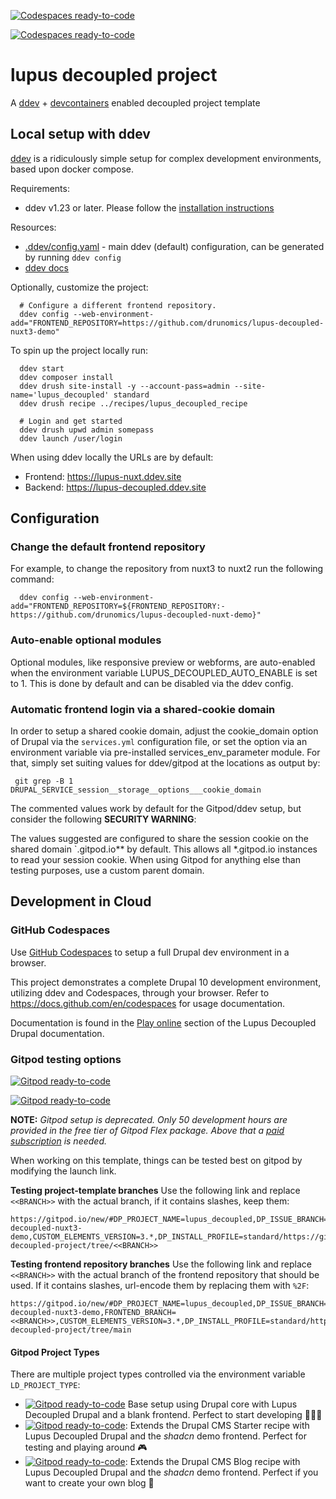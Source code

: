 [![Codespaces ready-to-code](https://img.shields.io/badge/Codespaces-ready--to--code-blue?logo=github)](https://github.com/codespaces/new/drunomics/lupus-decoupled-project?quickstart=1&devcontainer_path=.devcontainer%2Fbase_with_nuxt_naked%2Fdevcontainer.json)

[![Codespaces ready-to-code](https://img.shields.io/badge/Codespaces-demo-098383?logo=github)](https://codespaces.new/drunomics/lupus-decoupled-project?quickstart=1&devcontainer_path=.devcontainer%2Fdemo_with_nuxt_shadcn%2Fdevcontainer.json)


# lupus decoupled project

A [ddev](https://ddev.com/) + [devcontainers](https://containers.dev/) enabled decoupled project template

## Local setup with ddev

[ddev](https://ddev.com/) is a ridiculously simple setup for complex development environments, based upon docker compose.

Requirements:
* ddev v1.23 or later. Please follow the [installation instructions](https://ddev.readthedocs.io/en/latest/users/install/ddev-installation/)

Resources:
* [.ddev/config.yaml](https://github.com/drunomics/lupus-decoupled-project/blob/main/.ddev/config.yaml) - main ddev (default) configuration, can be generated by running `ddev config`
* [ddev docs](https://ddev.readthedocs.io)

Optionally, customize the project:

      # Configure a different frontend repository.
      ddev config --web-environment-add="FRONTEND_REPOSITORY=https://github.com/drunomics/lupus-decoupled-nuxt3-demo"


To spin up the project locally run:

      ddev start
      ddev composer install
      ddev drush site-install -y --account-pass=admin --site-name='lupus_decoupled' standard
      ddev drush recipe ../recipes/lupus_decoupled_recipe

      # Login and get started
      ddev drush upwd admin somepass
      ddev launch /user/login

When using ddev locally the URLs are by default:

  * Frontend: https://lupus-nuxt.ddev.site
  * Backend: https://lupus-decoupled.ddev.site

## Configuration

### Change the default frontend repository

For example, to change the repository from nuxt3 to nuxt2 run the following command:

      ddev config --web-environment-add="FRONTEND_REPOSITORY=${FRONTEND_REPOSITORY:-https://github.com/drunomics/lupus-decoupled-nuxt-demo}"

### Auto-enable optional modules

Optional modules, like responsive preview or webforms, are auto-enabled when the environment variable
LUPUS_DECOUPLED_AUTO_ENABLE is set to 1. This is done by default and can be disabled via the ddev config.

### Automatic frontend login via a shared-cookie domain

In order to setup a shared cookie domain, adjust the cookie_domain option of
Drupal via the `services.yml` configuration file, or set the option via
an environment variable via pre-installed services_env_parameter module. For
that, simply set suiting values for ddev/gitpod at the locations as output
by:

     git grep -B 1 DRUPAL_SERVICE_session__storage__options___cookie_domain

The commented values work by default for the Gitpod/ddev setup, but consider
the following **SECURITY WARNING**:

The values suggested are configured to share the session cookie on the shared domain `.gitpod.io** by default. This
allows all *.gitpod.io instances to read your session cookie. When using Gitpod for anything else than testing
purposes, use a custom parent domain.

## Development in Cloud

### GitHub Codespaces

Use [GitHub Codespaces](https://docs.github.com/en/codespaces/about-codespaces/what-are-codespaces) to setup a full Drupal dev environment in a browser.

This project demonstrates a complete Drupal 10 development environment,
utilizing ddev and Codespaces, through your browser. Refer to
https://docs.github.com/en/codespaces for usage documentation.

Documentation is found in the [Play online](https://lupus-decoupled.org/get-started/play-online) section of the Lupus Decoupled Drupal documentation.

### Gitpod testing options

[![Gitpod ready-to-code](https://img.shields.io/badge/Gitpod-ready--to--code-blue?logo=gitpod)](https://gitpod.io/#https://github.com/drunomics/lupus-decoupled-project)

[![Gitpod ready-to-code](https://img.shields.io/badge/Gitpod-demo-098383?logo=gitpod)](https://gitpod.io/new/#LD_PROJECT_TYPE=demo/https://github.com/drunomics/lupus-decoupled-project)


**NOTE:** *Gitpod setup is deprecated. Only 50 development hours are provided in the free tier of Gitpod Flex package. Above that a [paid subscription](https://www.gitpod.io/pricing) is needed.*

When working on this template, things can be tested best on gitpod by modifying the launch link.

**Testing project-template branches**
Use the following link and replace `<<BRANCH>>` with the actual branch, if it contains slashes, keep
them:

```
https://gitpod.io/new/#DP_PROJECT_NAME=lupus_decoupled,DP_ISSUE_BRANCH=1.x,DP_PROJECT_TYPE=project_module,DP_MODULE_VERSION=1.x,DP_PATCH_FILE=,FRONTEND_REPOSITORY=https%3A%2F%2Fgithub.com%2Fdrunomics%2Flupus-decoupled-nuxt3-demo,CUSTOM_ELEMENTS_VERSION=3.*,DP_INSTALL_PROFILE=standard/https://github.com/drunomics/lupus-decoupled-project/tree/<<BRANCH>>
```

**Testing frontend repository branches**
Use the following link and replace `<<BRANCH>>` with the actual branch of the frontend repository that should be used. If it contains slashes, url-encode them by replacing them with `%2F`:

```
https://gitpod.io/new/#DP_PROJECT_NAME=lupus_decoupled,DP_ISSUE_BRANCH=1.x,DP_PROJECT_TYPE=project_module,DP_MODULE_VERSION=1.x,DP_PATCH_FILE=,FRONTEND_REPOSITORY=https%3A%2F%2Fgithub.com%2Fdrunomics%2Flupus-decoupled-nuxt3-demo,FRONTEND_BRANCH=<<BRANCH>>,CUSTOM_ELEMENTS_VERSION=3.*,DP_INSTALL_PROFILE=standard/https://github.com/drunomics/lupus-decoupled-project/tree/main
```

#### Gitpod Project Types

There are multiple project types controlled via the environment variable `LD_PROJECT_TYPE`:

* [![Gitpod ready-to-code](https://img.shields.io/badge/Gitpod-base-blue?logo=gitpod)](https://gitpod.io/new/#LD_PROJECT_TYPE=base/https://github.com/drunomics/lupus-decoupled-project) Base setup using Drupal core with Lupus Decoupled Drupal and a blank frontend. Perfect to start developing 👩🏽‍💻
* [![Gitpod ready-to-code](https://img.shields.io/badge/Gitpod-demo-098383?logo=gitpod)](https://gitpod.io/new/#LD_PROJECT_TYPE=demo/https://github.com/drunomics/lupus-decoupled-project): Extends the Drupal CMS Starter recipe with Lupus Decoupled Drupal and the _shadcn_ demo frontend. Perfect for testing and playing around 🎮
* [![Gitpod ready-to-code](https://img.shields.io/badge/Gitpod-blog-red?logo=gitpod)](https://gitpod.io/new/#LD_PROJECT_TYPE=blog/https://github.com/drunomics/lupus-decoupled-project): Extends the Drupal CMS Blog recipe with Lupus Decoupled Drupal and the _shadcn_ demo frontend. Perfect if you want to create your own blog 📝
